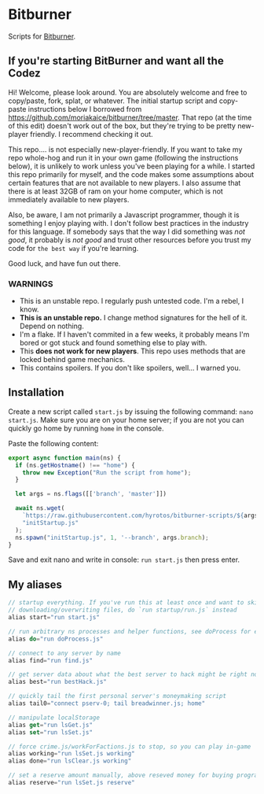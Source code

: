 # Bitburner
Scripts for [Bitburner](https://danielyxie.github.io/bitburner/).

## If you're starting BitBurner and want all the Codez

Hi! Welcome, please look around. You are absolutely welcome and free to copy/paste, fork, splat, or whatever. The initial startup script and copy-paste instructions below I borrowed from https://github.com/moriakaice/bitburner/tree/master. That repo (at the time of this edit) doesn't work out of the box, but they're trying to be pretty new-player friendly. I recommend checking it out.

This repo.... is not especially new-player-friendly. If you want to take my repo whole-hog and run it in your own game (following the instructions below), it is unlikely to work unless you've been playing for a while. I started this repo primarily for myself, and the code makes some assumptions about certain features that are not available to new players. I also assume that there is at least 32GB of ram on your home computer, which is not immediately available to new players.

Also, be aware, I am not primarily a Javascript programmer, though it is something I enjoy playing with. I don't follow best practices in the industry for this language. If somebody says that the way I did something was *not good*, it probably is *not good* and trust other resources before you trust my code for `the best way` if you're learning.

Good luck, and have fun out there.

### WARNINGS

* This is an unstable repo. I regularly push untested code. I'm a rebel, I know.
* **This is an unstable repo.** I change method signatures for the hell of it. Depend on nothing.
* I'm a flake. If I haven't commited in a few weeks, it probably means I'm bored or got stuck and found something else to play with.
* This **does not work for new players**. This repo uses methods that are locked behind game mechanics.
* This contains spoilers. If you don't like spoilers, well... I warned you.

## Installation

Create a new script called `start.js` by issuing the following command: `nano start.js`. Make sure you are on your home server; if you are not you can quickly go home by running `home` in the console.

Paste the following content:

```js
export async function main(ns) {
  if (ns.getHostname() !== "home") {
    throw new Exception("Run the script from home");
  }

  let args = ns.flags([['branch', 'master']])

  await ns.wget(
    `https://raw.githubusercontent.com/hyrotos/bitburner-scripts/${args.branch}/src/initStartup.js?ts=${new Date().getTime()}`,
    "initStartup.js"
  );
  ns.spawn("initStartup.js", 1, '--branch', args.branch);
}
```

Save and exit nano and write in console: `run start.js` then press enter.

## My aliases

```js
// startup everything. If you've run this at least once and want to skip
// downloading/overwriting files, do `run startup/run.js` instead
alias start="run start.js"

// run arbitrary ns processes and helper functions, see doProcess for examples
alias do="run doProcess.js"

// connect to any server by name
alias find="run find.js"

// get server data about what the best server to hack might be right now
alias best="run bestHack.js"

// quickly tail the first personal server's moneymaking script
alias tail0="connect pserv-0; tail breadwinner.js; home"

// manipulate localStorage
alias get="run lsGet.js"
alias set="run lsSet.js"

// force crime.js/workForFactions.js to stop, so you can play in-game
alias working="run lsSet.js working"
alias done="run lsClear.js working"

// set a reserve amount manually, above reseved money for buying programs
alias reserve="run lsSet.js reserve"
```
